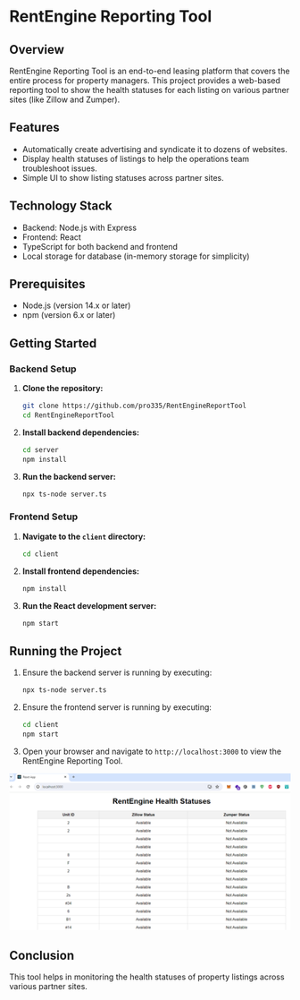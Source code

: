 # RentEngine Reporting Tool

## Overview
RentEngine Reporting Tool is an end-to-end leasing platform that covers the entire process for property managers. This project provides a web-based reporting tool to show the health statuses for each listing on various partner sites (like Zillow and Zumper). 

## Features
- Automatically create advertising and syndicate it to dozens of websites.
- Display health statuses of listings to help the operations team troubleshoot issues.
- Simple UI to show listing statuses across partner sites.

## Technology Stack
- Backend: Node.js with Express
- Frontend: React
- TypeScript for both backend and frontend
- Local storage for database (in-memory storage for simplicity)

## Prerequisites
- Node.js (version 14.x or later)
- npm (version 6.x or later)

## Getting Started

### Backend Setup

1. **Clone the repository:**
    ```bash
    git clone https://github.com/pro335/RentEngineReportTool
    cd RentEngineReportTool
    ```

2. **Install backend dependencies:**
    ```bash
    cd server
    npm install
    ```

3. **Run the backend server:**
    ```bash
    npx ts-node server.ts
    ```

### Frontend Setup

1. **Navigate to the `client` directory:**
    ```bash
    cd client
    ```

2. **Install frontend dependencies:**
    ```bash
    npm install
    ```

3. **Run the React development server:**
    ```bash
    npm start
    ```

## Running the Project
1. Ensure the backend server is running by executing:
    ```bash
    npx ts-node server.ts
    ```

2. Ensure the frontend server is running by executing:
    ```bash
    cd client
    npm start
    ```

3. Open your browser and navigate to `http://localhost:3000` to view the RentEngine Reporting Tool.

![alt text](image.png)

## Conclusion
This tool helps in monitoring the health statuses of property listings across various partner sites.

